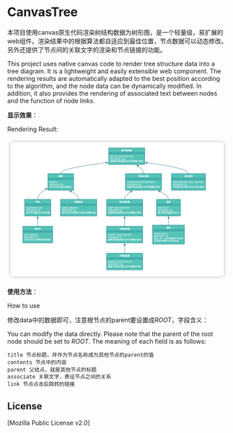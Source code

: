 # CanvasTree

本项目使用canvas原生代码渲染树结构数据为树形图，是一个轻量级，易扩展的web组件。渲染结果中的根据算法都自适应到最佳位置，节点数据可以动态修改。另外还提供了节点间的关联文字的渲染和节点链接的功能。

This project uses native canvas code to render tree structure data into a tree diagram. It is a lightweight and easily extensible web component. The rendering results are automatically adapted to the best position according to the algorithm, and the node data can be dynamically modified. In addition, it also provides the rendering of associated text between nodes and the function of node links.

**显示效果**：

Rendering Result:

![result](result.png)

**使用方法**：

How to use

修改data中的数据即可，注意根节点的parent要设置成$ROOT$，字段含义：

You can modify the data directly. Please note that the parent of the root node should be set to $ROOT$. The meaning of each field is as follows:

```txt
title 节点标题，并作为节点名称成为其他节点的parent的值
contents 节点中的内容
parent 父结点，就是其他节点的标题
associate 关联文字，表征节点之间的关系
link 节点点击后跳转的链接
```

## License

[Mozilla Public License v2.0]